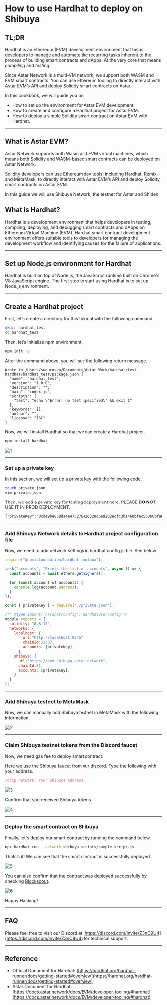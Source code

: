# How to use Hardhat to deploy on Shibuya

## TL;DR

Hardhat is an Ethereum (EVM) development environment that helps developers to manage and automate the recurring tasks inherent to the process of building smart contracts and dApps. At the very core that means *compiling* and *testing*.

Since Astar Network is a multi-VM network, we support both WASM and EVM smart contracts. You can use Ethereum tooling to directly interact with Astar EVM’s API and deploy Solidity smart contracts on Astar.

In this cookbook, we will guide you on:

- How to set up the environment for Astar EVM development.
- How to create and configure a Hardhat project for Astar EVM.
- How to deploy a simple Solidity smart contract on Astar EVM with Hardhat.

---

## What is Astar EVM?

Astar Network supports both Wasm and EVM virtual machines, which means both Solidity and WASM-based smart contracts can be deployed on Astar Network.

Solidity developers can use Ethereum dev tools, including Hardhat, Remix, and MetaMask, to directly interact with Astar EVM’s API and deploy Solidity smart contracts on Astar EVM.

In this guide we will use Shibuya Network, the testnet for Astar and Shiden.

## What is Hardhat?

Hardhat is a development environment that helps developers in testing, compiling, deploying, and debugging smart contracts and dApps on Ethereum Virtual Machine (EVM). Hardhat smart contract development environment offers suitable tools to developers for managing the development workflow and identifying causes for the failure of applications.

---
## Set up Node.js environment for Hardhat
Hardhat is built on top of Node.js, the JavaScript runtime built on Chrome's V8 JavaScript engine. The first step to start using Hardhat is to set up Node.js environment.

---
## Create a Hardhat project

First, let’s create a directory for this tutorial with the following command.

```bash
mkdir hardhat_test
cd hardhat_test
```


Then, let’s initialize npm environment.

```bash
npm init -y
```

After the command above, you will see the following return message.

```
Wrote to /Users/suguruseo/Documents/Astar Work/hardhat/test-hardhat/hardhat_test/package.json:{
  "name": "hardhat_test",
  "version": "1.0.0",
  "description": "",
  "main": "index.js",
  "scripts": {
    "test": "echo \"Error: no test specified\" && exit 1"
  },
  "keywords": [],
  "author": "",
  "license": "ISC"
}
```

Now, we will install Hardhat so that we can create a Hardhat project.

```bash
npm install hardhat
```

![1](img/1.png)


---
### Set up a private key

In this section, we will set up a private key with the following code.

```bash
touch private.json
vim private.json
```

Then, we add a private key for testing deployment here. PLEASE **DO NOT** USE IT IN PROD DEPLOYMENT.

```
{"privateKey":"0xde9be858da4a475276426320d5e9262ecfc3ba460bfac56360bfa6c4c28b4ee0"}
```

---
### Add Shibuya Network details to Hardhat project configuration file

Now, we need to add network settings in hardhat.config.js file. See below.

```jsx
require("@nomicfoundation/hardhat-toolbox");

task("accounts", "Prints the list of accounts", async () => {
  const accounts = await ethers.getSigners();

  for (const account of accounts) {
    console.log(account.address);
  }
});

const { privateKey } = require('./private.json');

/** @type import('hardhat/config').HardhatUserConfig */
module.exports = {
  solidity: "0.8.17",
  networks: {
    localhost: {
        url:"http://localhost:8545",
        chainId:31337,
        accounts: [privateKey],
      },
    shibuya: {
      url:"https://evm.shibuya.astar.network",
      chainId:81,
      accounts: [privateKey],
    }
  }
};
```

---
### Add Shibuya testnet to MetaMask

Now, we can manually add Shibuya testnet in MetaMask with the following information.

![2](img/2.png)

---
### Claim Shibuya testnet tokens from the Discord faucet

Now, we need gas fee to deploy smart contract.

Here we use the Shibuya faucet from our [discord](https://discord.gg/astarnetwork). Type the following with your address.

```jsx
/drip network: Your Shibuya Address
```

![3](img/3.png)

Confirm that you received Shibuya tokens.

![4](img/4.png)

---
### Deploy the smart contract on Shibuya

Finally, let's deploy our smart contract by running the command below.

```bash
npx hardhat run --network shibuya scripts/sample-script.js
```

Thats’s it! We can see that the smart contract is successfully deployed.

![5](img/5.png)

You can also confirm that the contract was deployed successfully by checking [Blockscout](https://blockscout.com/shibuya/).

![6](img/6.png)

Happy Hacking!

---

## FAQ

Please feel free to visit our Discord at [https://discord.com/invite/Z3nC9U4](https://discord.com/invite/Z3nC9U4) for technical support.

---
## Reference

- Official Document for Hardhat: [https://hardhat.org/hardhat-runner/docs/getting-started#overview](https://hardhat.org/hardhat-runner/docs/getting-started#overview)
- Astar Document for Hardhat: [https://docs.astar.network/docs/EVM/developer-tooling/#hardhat](https://docs.astar.network/docs/EVM/developer-tooling/#hardhat)